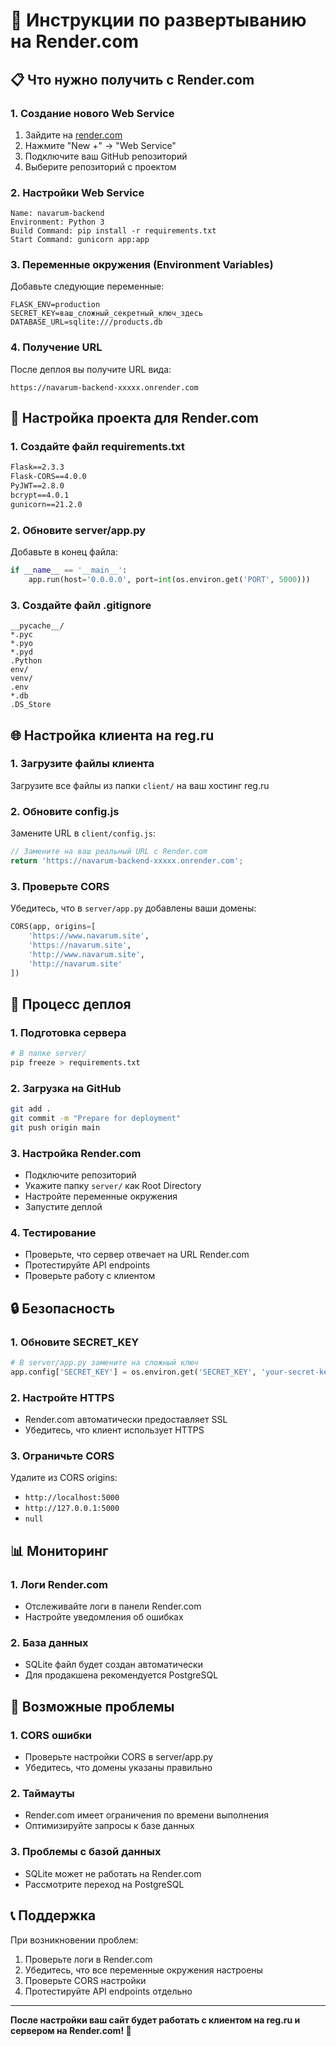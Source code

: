 # 🚀 Инструкции по развертыванию на Render.com

## 📋 Что нужно получить с Render.com

### 1. **Создание нового Web Service**
1. Зайдите на [render.com](https://render.com)
2. Нажмите "New +" → "Web Service"
3. Подключите ваш GitHub репозиторий
4. Выберите репозиторий с проектом

### 2. **Настройки Web Service**
```
Name: navarum-backend
Environment: Python 3
Build Command: pip install -r requirements.txt
Start Command: gunicorn app:app
```

### 3. **Переменные окружения (Environment Variables)**
Добавьте следующие переменные:
```
FLASK_ENV=production
SECRET_KEY=ваш_сложный_секретный_ключ_здесь
DATABASE_URL=sqlite:///products.db
```

### 4. **Получение URL**
После деплоя вы получите URL вида:
```
https://navarum-backend-xxxxx.onrender.com
```

## 🔧 Настройка проекта для Render.com

### 1. **Создайте файл requirements.txt**
```txt
Flask==2.3.3
Flask-CORS==4.0.0
PyJWT==2.8.0
bcrypt==4.0.1
gunicorn==21.2.0
```

### 2. **Обновите server/app.py**
Добавьте в конец файла:
```python
if __name__ == '__main__':
    app.run(host='0.0.0.0', port=int(os.environ.get('PORT', 5000)))
```

### 3. **Создайте файл .gitignore**
```
__pycache__/
*.pyc
*.pyo
*.pyd
.Python
env/
venv/
.env
*.db
.DS_Store
```

## 🌐 Настройка клиента на reg.ru

### 1. **Загрузите файлы клиента**
Загрузите все файлы из папки `client/` на ваш хостинг reg.ru

### 2. **Обновите config.js**
Замените URL в `client/config.js`:
```javascript
// Замените на ваш реальный URL с Render.com
return 'https://navarum-backend-xxxxx.onrender.com';
```

### 3. **Проверьте CORS**
Убедитесь, что в `server/app.py` добавлены ваши домены:
```python
CORS(app, origins=[
    'https://www.navarum.site',
    'https://navarum.site',
    'http://www.navarum.site',
    'http://navarum.site'
])
```

## 🔄 Процесс деплоя

### 1. **Подготовка сервера**
```bash
# В папке server/
pip freeze > requirements.txt
```

### 2. **Загрузка на GitHub**
```bash
git add .
git commit -m "Prepare for deployment"
git push origin main
```

### 3. **Настройка Render.com**
- Подключите репозиторий
- Укажите папку `server/` как Root Directory
- Настройте переменные окружения
- Запустите деплой

### 4. **Тестирование**
- Проверьте, что сервер отвечает на URL Render.com
- Протестируйте API endpoints
- Проверьте работу с клиентом

## 🔒 Безопасность

### 1. **Обновите SECRET_KEY**
```python
# В server/app.py замените на сложный ключ
app.config['SECRET_KEY'] = os.environ.get('SECRET_KEY', 'your-secret-key-change-in-production')
```

### 2. **Настройте HTTPS**
- Render.com автоматически предоставляет SSL
- Убедитесь, что клиент использует HTTPS

### 3. **Ограничьте CORS**
Удалите из CORS origins:
- `http://localhost:5000`
- `http://127.0.0.1:5000`
- `null`

## 📊 Мониторинг

### 1. **Логи Render.com**
- Отслеживайте логи в панели Render.com
- Настройте уведомления об ошибках

### 2. **База данных**
- SQLite файл будет создан автоматически
- Для продакшена рекомендуется PostgreSQL

## 🚨 Возможные проблемы

### 1. **CORS ошибки**
- Проверьте настройки CORS в server/app.py
- Убедитесь, что домены указаны правильно

### 2. **Таймауты**
- Render.com имеет ограничения по времени выполнения
- Оптимизируйте запросы к базе данных

### 3. **Проблемы с базой данных**
- SQLite может не работать на Render.com
- Рассмотрите переход на PostgreSQL

## 📞 Поддержка

При возникновении проблем:
1. Проверьте логи в Render.com
2. Убедитесь, что все переменные окружения настроены
3. Проверьте CORS настройки
4. Протестируйте API endpoints отдельно

---

**После настройки ваш сайт будет работать с клиентом на reg.ru и сервером на Render.com! 🚀**
